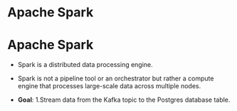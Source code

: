# Apache Spark

# Apache Spark

- Spark is a distributed data processing engine.
- Spark is not a pipeline tool or an orchestrator but rather a compute engine that processes large-scale data across multiple nodes.

- **Goal**:
  1.Stream data from the Kafka topic to the Postgres database table.
